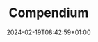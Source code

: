 ---
weight: 999
title: "Compendium"
description: ""
icon: "article"
date: "2024-02-19T08:42:59+01:00"
lastmod: "2024-02-19T08:42:59+01:00"
draft: false
toc: true
---